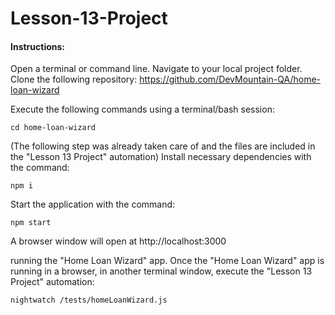 # Lesson-13-Project

#### Instructions:

Open a terminal or command line.
Navigate to your local project folder.
Clone the following repository: https://github.com/DevMountain-QA/home-loan-wizard

Execute the following commands using a terminal/bash session:
```
cd home-loan-wizard
```
(The following step was already taken care of and the files are included in the "Lesson 13 Project" automation)
Install necessary dependencies with the command:
```
npm i
```
Start the application with the command:
```
npm start
```
A browser window will open at http://localhost:3000 

running the "Home Loan Wizard" app. Once the "Home Loan Wizard" app is running in a browser, in another terminal window, execute the "Lesson 13 Project" automation:
```
nightwatch /tests/homeLoanWizard.js
```
